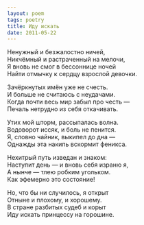 ```yaml
---
layout: poem
tags: poetry
title: Иду искать
date: 2011-05-22
---
```


Ненужный и безжалостно ничей,<br>
Никчёмный и растраченный на мелочи,<br>
Я вновь не смог в бессоннице ночей<br>
Найти отмычку к сердцу взрослой девочки.<br>

Зачёркнутых имён уже не счесть.<br>
И больше не считаюсь с неудачами.<br>
Когда почти весь мир забыл про честь —<br>
Печаль нетрудно из себя откачивать.<br>

Утих мой шторм, рассыпалась волна.<br>
Водоворот иссяк, и боль не пенится.<br>
Я, словно чайник, выкипел до дна —<br>
Однажды эта накипь вскормит феникса.<br>

Нехитрый путь изведан и знаком:<br>
Наступит день — и вновь себя израню я,<br>
А нынче — тлею робким угольком.<br>
Как эфемерно это состояние!<br>

Но, что бы ни случилось, я открыт<br>
Отныне и плохому, и хорошему.<br>
В стране разбитых судеб и корыт<br>
Иду искать принцессу на горошине.
